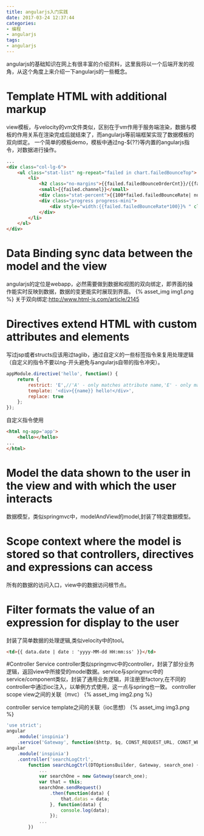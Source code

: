 ```yaml
---
title: angularjs入门实践
date: 2017-03-24 12:37:44
categories: 
- 编程
- angularjs
tags:
- angularjs
---
```


angularjs的基础知识在网上有很丰富的介绍资料，这里我将以一个后端开发的视角，从这个角度上来介绍一下angularjs的一些概念。

# Template   HTML with additional markup
view模板，与velocity的vm文件类似，区别在于vm作用于服务端渲染，数据与模板的作用关系在渲染完成后就结束了，而angularjs等前端框架实现了数据模板的双向绑定。
一个简单的模板demo，模板中通过ng-${??}等内置的angularjs指令，对数据进行操作。

``` html
...
<div class="col-lg-6">
    <ul class="stat-list" ng-repeat="failed in chart.failedBounceTop">
        <li>
            <h2 class="no-margins">{{failed.failedBounceOrderCnt}}/{{failed.totalBounceOrderCnt}}</h2>
            <small>{{failed.channel}}</small>
            <div class="stat-percent">{{100*failed.failedBounceRate| number:2}}% <i ng-if="failed.failedRate>0.1" class="fa fa-bolt text-navy"></i></div>
            <div class="progress progress-mini">
                <div style="width:{{failed.failedBounceRate*100}}% " class="progress-bar progress-bar-danger"></div>
            </div>
        </li>
    </ul>
</div>
```
<!-- more -->
# Data Binding   sync data between the model and the view
angularjs的定位是webapp，必然需要做到数据和视图的双向绑定，即界面的操作能实时反映到数据，数据的变更能实时展现到界面。
{% asset_img img1.png %}
关于双向绑定:http://www.html-js.com/article/2145
# Directives extend HTML with custom attributes and elements
写过jsp或者structs应该用过taglib，通过自定义的一些标签指令来复用处理逻辑（自定义的指令不要以ng-开头避免与angularjs自带的指令冲突）。

``` js
appModule.directive('hello', function() {
    return {
        restrict: 'E',//'A' - only matches attribute name,'E' - only matches element name,'C' - only matches class name,'M' - only matches comment
        template: '<div>{{name}} hello!</div>',
        replace: true
    };
});
```
自定义指令使用

``` html
<html ng-app='app'>
    <hello></hello>
...
</html>
```
# Model  the data shown to the user in the view and with which the user interacts
数据模型，类似springmvc中，modelAndView的model,封装了特定数据模型。
# Scope  context where the model is stored so that controllers, directives and expressions can access 
所有的数据的访问入口，view中的数据访问根节点。
# Filter formats the value of an expression for display to the user
封装了简单数据的处理逻辑,类似velocity中的tool。

``` html
<td>{{ data.date | date : 'yyyy-MM-dd HH:mm:ss' }}</td>
```
#Controller Service
controller类似springmvc中的controller，封装了部分业务逻辑，返回view中所接受的model数据。service与springmvc中的service/component类似，封装了通用业务逻辑，并注册至factory,在不同的controller中通过ioc注入，以单例方式使用，这一点与spring也一致。
controller scope view之间的关联（mvc）
{% asset_img img2.png %}

controller service template之间的关联（ioc思想）
{% asset_img img3.png %}


``` js
'use strict';
angular
    .module('inspinia')
    .service('Gateway', function($http, $q, CONST_REQUEST_URL, CONST_WEB_LOGIN_LINK) {...}
angular
    .module('inspinia')
    .controller('searchLogCtrl',
        function searchLogCtrl(DTOptionsBuilder, Gateway, search_one) {
            ...
            var searchOne = new Gateway(search_one);
            var that = this;
            searchOne.sendRequest()
                .then(function(data) {
                    that.datas = data;
                }, function(data) {
                    console.log(data);
                });
            ...
        })
```